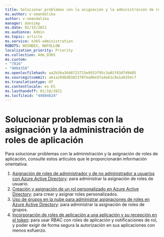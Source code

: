 ```yaml
---
title: Solucionar problemas con la asignación y la administración de roles de aplicación
ms.author: v-smandalika
author: v-smandalika
manager: dansimp
ms.date: 01/15/2021
ms.audience: Admin
ms.topic: article
ms.service: o365-administration
ROBOTS: NOINDEX, NOFOLLOW
localization_priority: Priority
ms.collection: Adm_O365
ms.custom:
- "7816"
- "9004358"
ms.openlocfilehash: aa2b3ba3648723715e9553f95c3a01fd3d7d9485
ms.sourcegitcommit: a61a29dbd0382370fea0be5fa4a61c9a1a9354c7
ms.translationtype: HT
ms.contentlocale: es-ES
ms.lasthandoff: 01/18/2021
ms.locfileid: "49884624"
---
```

# <a name="troubleshoot-issues-with-application-role-assignment-and-management"></a>Solucionar problemas con la asignación y la administración de roles de aplicación

Para solucionar problemas con la administración y la asignación de roles de aplicación, consulte estos artículos que le proporcionarán información orientativa:

1. [Asignación de roles de administrador y de no administrador a usuarios con Azure Active Directory](https://docs.microsoft.com/azure/active-directory/fundamentals/active-directory-users-assign-role-azure-portal): para administrar la asignación de roles de usuario.
2. [Creación y asignación de un rol personalizado en Azure Active Directory](https://docs.microsoft.com/azure/active-directory/roles/custom-create): para crear y asignar roles personalizados.
3. [Uso de grupos en la nube para administrar asignaciones de roles en Azure Active Directory](https://docs.microsoft.com/azure/active-directory/roles/groups-concept): para administrar la asignación de roles de grupos.
4. [Incorporación de roles de aplicación a una aplicación y su recepción en el token](https://docs.microsoft.com/azure/active-directory/develop/howto-add-app-roles-in-azure-ad-apps#app-roles-vs-groups): para usar RBAC con roles de aplicación y notificaciones de rol, y poder exigir de forma segura la autorización en sus aplicaciones con menos esfuerzo.
